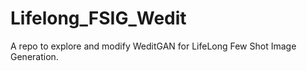 # Lifelong_FSIG_Wedit
A repo to explore and modify WeditGAN for LifeLong Few Shot Image Generation.
